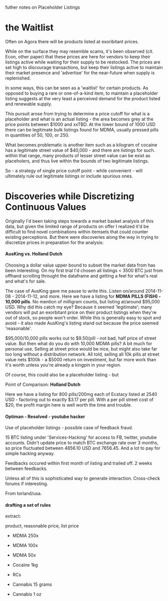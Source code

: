 futher notes on Placeholder Listings

# the Waitlist

Often on Agora there will be products listed at exoribitant prices.

While on the surface they may resemble scams, it's been observed (cit. Econ, other paper) that these prices are here for vendors to keep their listings active while waiting for their supply to be restocked. The prices are set high to discourage transactions, but keep their listings active to maintain their market presence and 'advertise' for the near-future when supply is replenished. 

In some ways, this can be seen as a 'waitlist' for certain products. As opposed to buying a rare or one-of-a-kind item, to maintain a placeholder listing suggests at the very least a perceived demand for the product listed and renewable supply. 

This pursuit arose from trying to determine a price cutoff for what is a placeholder and what is an actual listing - the area becomes grey at the price points between $1000 and xxTBD. At the lower bound of 1000 USD there can be legitimate bulk listings found for MDMA, usually pressed pills in quantities of 50, 100, or 250. 

What becomes problematic is another item such as a kilogram of cocaine has a legitimate street value of $40,000 - and there are listings for such.
within that range, many products of lesser street value can be exist as placeholers, and thus live within the bounds of two legitimate listings.

So - a strategy of single price cutoff point - while convenient - will ultimately rule out legitimate listings or include spurious ones.

# Discoveries while Discretizing Continuous Values

Originally I'd been taking steps towards a market basket analysis of this data, but given the limited range of products on offer I realized it'd be difficult to find novel combinations within itemsets that could counter existing perceptions. But there were discoveries along the way in trying to discretize prices in preparation for the analysis:

#### AusKing vs. Holland Dutch

Choosing a dollar value upper bound to subset the market data from has been interesting. On my first trial I'd chosen all listings < 3500 BTC just from offhand scrolling throught the dataframe and getting a feel for what's real and what's for sale. 

The case of AusKing gave me pause to write this. Listen on/around 2014-11-08 - 2014-11-12, and more. Here we have a listing for **MDMA PILLS (FISH) - 10,000 pills**. No mention of milligram counts, but listing at/around $95,000 USD. Why did this catch my eye? Because it seemed 'legitimate'; many vendors will put an exorbitant price on their product listings when they're out of stock, so people won't order. While this is generally easy to spot and avoid - it also made AusKing's listing stand out because the price seemed 'reasonable'.

$95,000/10,000 pills works out to $9.50/pill - not bad, half price of street value. But then what do you do with 10,000 MDMA pills? A bit much for personal use. Selling at street price would be nice, but might also take far too long without a distribution network. All told, selling all 10k pills at street value nets $100k - a $5000 return on investment, but far more work than it's worth unless you're already a kingpin in your region. 

Of course, this could also be a placeholder listing - but 

Point of Comparison: **Holland Dutch**

Here we have a listing for 800 pills/200mg each of Ecstacy listed at 2540 USD - factoring out to exactly $3.17 per pill. With a per pill street cost of $20, the profit margin here is well worth the time and trouble. 

#### Optiman - Resolved - youtube hacker

Use of placeholder listings - possible case of feedback fraud. 

15 BTC listing under 'Services-Hacking' for access to FB, twitter, youtube accounts. 
Didn't update price to match BTC exchange rate over 3 months, so price fluctuated between 4856.10 USD and 7656.45. And a lot to pay for simple hacking anyway. 

Feedbacks occured within first month of listing and trailed off. 2 weeks between feedbacks. 

Unless all of this is sophisticated way to generate interaction. Cross-check forums if interesting.

From torland/usa.

#### drafting a set of rules

extract: 

product, reasonable price, list price

- MDMA 250x
- MDMA 100x
- MDMA 50x

- Cocaine 1kg

- RCs

- Cannabis 15 grams
- Cannabis 1 oz


